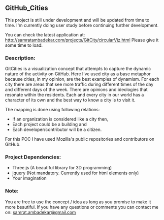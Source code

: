 ## GitHub_Cities

This project is still under development and will be updated from time to time.
I'm currently doing user study before continuing further development.

You can check the latest application at:
http://samratambadekar.com/projects/GitCity/circularViz.html
Please give it some time to load.

### Description:
GitCities is a visualization concept that attempts to capture the dynamic nature of the activity on GitHub. Here I’ve used city as a base metaphor because cities, in my opinion, are the best examples of dynamism. For each city there are areas that see more traffic during different times of the day and different days of the week. There are opinions and ideologies that resonate within the residents. Each and every city in our world has a character of its own and the best way to know a city is to visit it.


The mapping is done using following relations:
- If an organization is considered like a city then,
- Each project could be a building and
- Each developer/contributor will be a citizen.

For this POC I have used Mozilla's public repositories and contributors on GitHub.

### Project Dependencies:
- Three.js (A beautiful library for 3D programming)
- jquery (Not mandatory. Currently used for html elements only)
- Your imagination

### Note: 
You are free to use the concept / idea as long as you promise to make it more beautiful.
If you have any questions or comments you can contact me on: samrat.ambadekar@gmail.com
